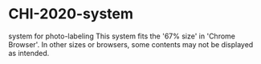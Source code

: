 # CHI-2020-system
system for photo-labeling 
This system fits the '67% size' in 'Chrome Browser'. In other sizes or browsers, some contents may not be displayed as intended. 